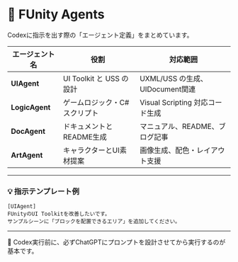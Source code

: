 # 🤖 FUnity Agents

Codexに指示を出す際の「エージェント定義」をまとめています。

| エージェント名 | 役割 | 対応範囲 |
|----------------|------|-----------|
| **UIAgent** | UI Toolkit と USS の設計 | UXML/USS の生成、UIDocument関連 |
| **LogicAgent** | ゲームロジック・C#スクリプト | Visual Scripting 対応コード生成 |
| **DocAgent** | ドキュメントとREADME生成 | マニュアル、README、ブログ記事 |
| **ArtAgent** | キャラクターとUI素材提案 | 画像生成、配色・レイアウト支援 |

---

### 💡 指示テンプレート例

```plaintext
[UIAgent]
FUnityのUI Toolkitを改善したいです。
サンプルシーンに「ブロックを配置できるエリア」を追加してください。
```

---

🧭 Codex実行前に、必ずChatGPTにプロンプトを設計させてから実行するのが基本です。
